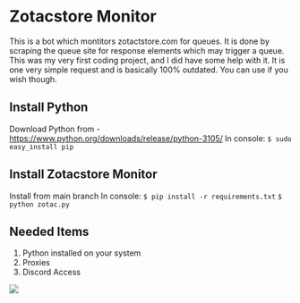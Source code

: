 # Zotacstore Monitor
This is a bot which montitors zotactstore.com for queues. It is done by scraping the queue site for response elements which may trigger
a queue. This was my very first coding project, and I did have some help with it. It is one very simple request and is basically 100%
outdated. You can use if you wish though. 

## Install Python
Download Python from - https://www.python.org/downloads/release/python-3105/
In console:
`$ sudo easy_install pip`

## Install Zotacstore Monitor
Install from main branch
In console:
`$ pip install -r requirements.txt`
`$ python zotac.py`

## Needed Items
1. Python installed on your system
2. Proxies
3. Discord Access

![]([https://media.discordapp.net/attachments/935556240606625792/995538324091568338/Screenshot_2021-08-24_210411.png)
